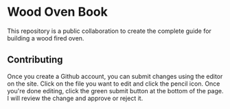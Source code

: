 
# Wood Oven Book

This repository is a public collaboration to create the complete guide for building a
wood fired oven.

## Contributing

Once you create a Github account, you can submit changes using the editor on the site.
Click on the file you want to edit and click the pencil icon.
Once you're done editing, click the green submit button at the bottom of the page.
I will review the change and approve or reject it.



